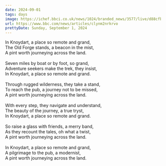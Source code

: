 ```yaml
---
date: 2024-09-01
tags: days
image: https://ichef.bbci.co.uk/news/1024/branded_news/3577/live/d88cfb90-6611-11ef-b970-9f202720b57a.jpg
url: https://www.bbc.com/news/articles/clynm2nrkrvo
prettyDate: Sunday, September 1, 2024
---
```

In Knoydart, a place so remote and grand,<br>The Old Forge stands, a beacon in the mist,<br>A pint worth journeying across the land.<br><br>Seven miles by boat or by foot, so grand,<br>Adventure seekers make the trek, they insist,<br>In Knoydart, a place so remote and grand.<br><br>Through rugged wilderness, they take a stand,<br>To reach the pub, a journey not to be missed,<br>A pint worth journeying across the land.<br><br>With every step, they navigate and understand,<br>The beauty of the journey, a true tryst,<br>In Knoydart, a place so remote and grand.<br><br>So raise a glass with friends, a merry band,<br>As they recount the tales, oh what a twist,<br>A pint worth journeying across the land. <br><br>In Knoydart, a place so remote and grand,<br>A pilgrimage to the pub, a modernist,<br>A pint worth journeying across the land.